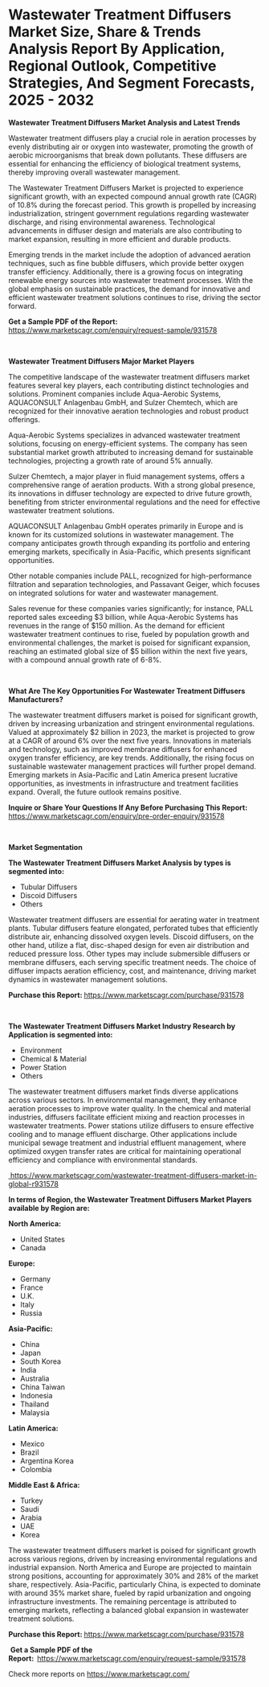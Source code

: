 <p><h1>Wastewater Treatment Diffusers Market Size, Share & Trends Analysis Report By Application, Regional Outlook, Competitive Strategies, And Segment Forecasts, 2025 - 2032</h1></p><p><strong>Wastewater Treatment Diffusers Market Analysis and Latest Trends</strong></p>
<p><p>Wastewater treatment diffusers play a crucial role in aeration processes by evenly distributing air or oxygen into wastewater, promoting the growth of aerobic microorganisms that break down pollutants. These diffusers are essential for enhancing the efficiency of biological treatment systems, thereby improving overall wastewater management.</p><p>The Wastewater Treatment Diffusers Market is projected to experience significant growth, with an expected compound annual growth rate (CAGR) of 10.8% during the forecast period. This growth is propelled by increasing industrialization, stringent government regulations regarding wastewater discharge, and rising environmental awareness. Technological advancements in diffuser design and materials are also contributing to market expansion, resulting in more efficient and durable products.</p><p>Emerging trends in the market include the adoption of advanced aeration techniques, such as fine bubble diffusers, which provide better oxygen transfer efficiency. Additionally, there is a growing focus on integrating renewable energy sources into wastewater treatment processes. With the global emphasis on sustainable practices, the demand for innovative and efficient wastewater treatment solutions continues to rise, driving the sector forward.</p></p>
<p><strong>Get a Sample PDF of the Report:&nbsp;</strong> <a href="https://www.marketscagr.com/enquiry/request-sample/931578?utm_campaign=2462&utm_medium=2&utm_source=Github&utm_content=ia&utm_term=21032025&utm_id=wastewater-treatment-diffusers">https://www.marketscagr.com/enquiry/request-sample/931578</a></p>
<p>&nbsp;</p>
<p><strong>Wastewater Treatment Diffusers Major Market Players</strong></p>
<p><p>The competitive landscape of the wastewater treatment diffusers market features several key players, each contributing distinct technologies and solutions. Prominent companies include Aqua-Aerobic Systems, AQUACONSULT Anlagenbau GmbH, and Sulzer Chemtech, which are recognized for their innovative aeration technologies and robust product offerings.</p><p>Aqua-Aerobic Systems specializes in advanced wastewater treatment solutions, focusing on energy-efficient systems. The company has seen substantial market growth attributed to increasing demand for sustainable technologies, projecting a growth rate of around 5% annually. </p><p>Sulzer Chemtech, a major player in fluid management systems, offers a comprehensive range of aeration products. With a strong global presence, its innovations in diffuser technology are expected to drive future growth, benefiting from stricter environmental regulations and the need for effective wastewater treatment solutions.</p><p>AQUACONSULT Anlagenbau GmbH operates primarily in Europe and is known for its customized solutions in wastewater management. The company anticipates growth through expanding its portfolio and entering emerging markets, specifically in Asia-Pacific, which presents significant opportunities.</p><p>Other notable companies include PALL, recognized for high-performance filtration and separation technologies, and Passavant Geiger, which focuses on integrated solutions for water and wastewater management. </p><p>Sales revenue for these companies varies significantly; for instance, PALL reported sales exceeding $3 billion, while Aqua-Aerobic Systems has revenues in the range of $150 million. As the demand for efficient wastewater treatment continues to rise, fueled by population growth and environmental challenges, the market is poised for significant expansion, reaching an estimated global size of $5 billion within the next five years, with a compound annual growth rate of 6-8%.</p></p>
<p>&nbsp;</p>
<p><strong>What Are The Key Opportunities For Wastewater Treatment Diffusers Manufacturers?</strong></p>
<p><p>The wastewater treatment diffusers market is poised for significant growth, driven by increasing urbanization and stringent environmental regulations. Valued at approximately $2 billion in 2023, the market is projected to grow at a CAGR of around 6% over the next five years. Innovations in materials and technology, such as improved membrane diffusers for enhanced oxygen transfer efficiency, are key trends. Additionally, the rising focus on sustainable wastewater management practices will further propel demand. Emerging markets in Asia-Pacific and Latin America present lucrative opportunities, as investments in infrastructure and treatment facilities expand. Overall, the future outlook remains positive.</p></p>
<p><strong>Inquire or Share Your Questions If Any Before Purchasing This Report:</strong> <a href="https://www.marketscagr.com/enquiry/pre-order-enquiry/931578?utm_campaign=2462&utm_medium=2&utm_source=Github&utm_content=ia&utm_term=21032025&utm_id=wastewater-treatment-diffusers">https://www.marketscagr.com/enquiry/pre-order-enquiry/931578</a></p>
<p>&nbsp;</p>
<p><strong>Market Segmentation</strong></p>
<p><strong>The Wastewater Treatment Diffusers Market Analysis by types is segmented into:</strong></p>
<p><ul><li>Tubular Diffusers</li><li>Discoid Diffusers</li><li>Others</li></ul></p>
<p><p>Wastewater treatment diffusers are essential for aerating water in treatment plants. Tubular diffusers feature elongated, perforated tubes that efficiently distribute air, enhancing dissolved oxygen levels. Discoid diffusers, on the other hand, utilize a flat, disc-shaped design for even air distribution and reduced pressure loss. Other types may include submersible diffusers or membrane diffusers, each serving specific treatment needs. The choice of diffuser impacts aeration efficiency, cost, and maintenance, driving market dynamics in wastewater management solutions.</p></p>
<p><strong>Purchase this Report:&nbsp;</strong><a href="https://www.marketscagr.com/purchase/931578?utm_campaign=2462&utm_medium=2&utm_source=Github&utm_content=ia&utm_term=21032025&utm_id=wastewater-treatment-diffusers">https://www.marketscagr.com/purchase/931578</a></p>
<p>&nbsp;</p>
<p><strong>The Wastewater Treatment Diffusers Market Industry Research by Application is segmented into:</strong></p>
<p><ul><li>Environment</li><li>Chemical & Material</li><li>Power Station</li><li>Others</li></ul></p>
<p><p>The wastewater treatment diffusers market finds diverse applications across various sectors. In environmental management, they enhance aeration processes to improve water quality. In the chemical and material industries, diffusers facilitate efficient mixing and reaction processes in wastewater treatments. Power stations utilize diffusers to ensure effective cooling and to manage effluent discharge. Other applications include municipal sewage treatment and industrial effluent management, where optimized oxygen transfer rates are critical for maintaining operational efficiency and compliance with environmental standards.</p></p>
<p><a href="https://www.marketscagr.com/wastewater-treatment-diffusers-market-in-global-r931578?utm_campaign=2462&utm_medium=2&utm_source=Github&utm_content=ia&utm_term=21032025&utm_id=wastewater-treatment-diffusers">&nbsp;https://www.marketscagr.com/wastewater-treatment-diffusers-market-in-global-r931578</a></p>
<p><strong>In terms of Region, the Wastewater Treatment Diffusers Market Players available by Region are:</strong></p>
<p>
    <p> <strong> North America: </strong>
        <ul>
            <li>United States</li>
            <li>Canada</li>
        </ul>
        </p> 
    <p> <strong> Europe: </strong>
        <ul>
            <li>Germany</li>
            <li>France</li>
            <li>U.K.</li>
            <li>Italy</li>
            <li>Russia</li>
        </ul>
        </p> 
    <p> <strong> Asia-Pacific: </strong>
        <ul>
            <li>China</li>
            <li>Japan</li>
            <li>South Korea</li>
            <li>India</li>
            <li>Australia</li>
            <li>China Taiwan</li>
            <li>Indonesia</li>
            <li>Thailand</li>
            <li>Malaysia</li>
        </ul>
        </p> 
    <p> <strong> Latin America: </strong>
        <ul>
            <li>Mexico</li>
            <li>Brazil</li>
            <li>Argentina Korea</li>
            <li>Colombia</li>
        </ul>
        </p> 
    <p> <strong> Middle East & Africa: </strong>
        <ul>
            <li>Turkey</li>
            <li>Saudi</li>
            <li>Arabia</li>
            <li>UAE</li>
            <li>Korea</li>
        </ul>
    </p>
    </p>
<p><p>The wastewater treatment diffusers market is poised for significant growth across various regions, driven by increasing environmental regulations and industrial expansion. North America and Europe are projected to maintain strong positions, accounting for approximately 30% and 28% of the market share, respectively. Asia-Pacific, particularly China, is expected to dominate with around 35% market share, fueled by rapid urbanization and ongoing infrastructure investments. The remaining percentage is attributed to emerging markets, reflecting a balanced global expansion in wastewater treatment solutions.</p></p>
<p><strong>Purchase this Report: </strong><a href="https://www.marketscagr.com/purchase/931578?utm_campaign=2462&utm_medium=2&utm_source=Github&utm_content=ia&utm_term=21032025&utm_id=wastewater-treatment-diffusers">https://www.marketscagr.com/purchase/931578</a></p>
<p>&nbsp;<strong>Get a Sample PDF of the Report:&nbsp;&nbsp;</strong><a href="https://www.marketscagr.com/enquiry/request-sample/931578?utm_campaign=2462&utm_medium=2&utm_source=Github&utm_content=ia&utm_term=21032025&utm_id=wastewater-treatment-diffusers">https://www.marketscagr.com/enquiry/request-sample/931578</a></p>
<p><strong></strong></p>
<p>Check more reports on <a href="https://www.marketscagr.com/?utm_campaign=2462&utm_medium=2&utm_source=Github&utm_content=ia&utm_term=21032025&utm_id=wastewater-treatment-diffusers">https://www.marketscagr.com/</a></p>